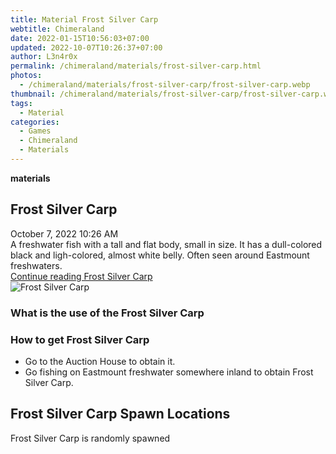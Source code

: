 ```yaml
---
title: Material Frost Silver Carp
webtitle: Chimeraland
date: 2022-01-15T10:56:03+07:00
updated: 2022-10-07T10:26:37+07:00
author: L3n4r0x
permalink: /chimeraland/materials/frost-silver-carp.html
photos:
  - /chimeraland/materials/frost-silver-carp/frost-silver-carp.webp
thumbnail: /chimeraland/materials/frost-silver-carp/frost-silver-carp.webp
tags:
  - Material
categories:
  - Games
  - Chimeraland
  - Materials
---
```


<section id="bootstrap-wrapper">
  <link
    rel="stylesheet"
    href="https://cdn.statically.io/gh/dimaslanjaka/Web-Manajemen/40ac3225/css/bootstrap-4.5-wrapper.css"
  />
  <div
    class="row g-0 border rounded overflow-hidden flex-md-row mb-4 shadow-sm position-relative"
  >
    <div class="col p-4 d-flex flex-column position-static">
      <strong class="d-inline-block mb-2 text-success">materials</strong>
      <h2 class="mb-0">Frost Silver Carp</h2>
      <div class="mb-1 text-muted">October 7, 2022 10:26 AM</div>
      <div class="mb-2 border p-1">
        A freshwater fish with a tall and flat body, small in size. It has a
        dull-colored black and ligh-colored, almost white belly. Often seen
        around Eastmount freshwaters.
      </div>
      <a
        href="/chimeraland/materials/frost-silver-carp.html"
        class="stretched-link d-none"
        >Continue reading Frost Silver Carp</a
      >
    </div>
    <div class="col-auto d-none d-lg-block">
      <img
        src="/chimeraland/materials/frost-silver-carp/frost-silver-carp.webp"
        alt="Frost Silver Carp"
      />
    </div>
  </div>
  <div class="row">
    <div class="col-lg-6 col-12 mb-2">
      <div class="card">
        <div class="card-body">
          <h3 class="card-title">What is the use of the Frost Silver Carp</h3>
          <div class="card-text"><ul></ul></div>
        </div>
      </div>
    </div>
    <div class="col-lg-6 col-12 mb-2">
      <div class="card">
        <div class="card-body">
          <h3 class="card-title">How to get Frost Silver Carp</h3>
          <div class="card-text">
            <ul>
              <li>Go to the Auction House to obtain it.</li>
              <li>
                Go fishing on Eastmount freshwater somewhere inland to obtain
                Frost Silver Carp.
              </li>
            </ul>
          </div>
        </div>
      </div>
    </div>
    <div class="col-12 mb-2">
      <h2>Frost Silver Carp Spawn Locations</h2>
      <p>Frost Silver Carp is randomly spawned</p>
    </div>
  </div>
</section>